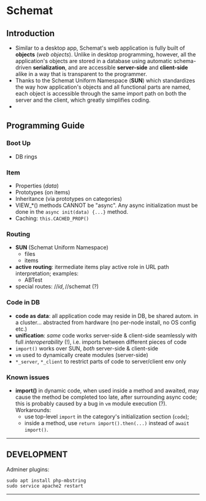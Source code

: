 # Schemat

## Introduction

- Similar to a desktop app, Schemat's web application is fully built of **objects** (*web objects*).
  Unlike in desktop programming, however, all the application's objects are stored in a database using automatic
  schema-driven **serialization**, and are accessible **server-side** and **client-side** alike in a way 
  that is transparent to the programmer.
- Thanks to the Schemat Uniform Namespace (**SUN**) which standardizes the way how application's objects 
  and all functional parts are named, each object is accessible through the same import path on both the server
  and the client, which greatly simplifies coding. 
- 


## Programming Guide

### Boot Up

- DB rings

### Item

- Properties (_data_)
- Prototypes (on items)
- Inheritance (via prototypes on categories)
- VIEW_*() methods CANNOT be "async". Any async initialization
  must be done in the `async init(data) {...}` method.
- Caching: `this.CACHED_PROP()`

### Routing

- **SUN** (Schemat Uniform Namespace)
  - files
  - items
- **active routing**: itermediate items play active role in URL path interpretation; examples:
  - ABTest
- special routes: /$/id, /$/schemat (?)

### Code in DB

- **code as data**: all application code may reside in DB, be shared autom. in a cluster...
  abstracted from hardware (no per-node install, no OS config etc.)
- **unification**: *same* code works server-side & client-side seamlessly 
  with full *interoperability* (!), i.e. imports between different pieces of code
- `import()` works over SUN, *both* server-side & client-side 
- `vm` used to dynamically create modules (server-side)
- `*_server`, `*_client` to restrict parts of code to server/client env only

### Known issues

- **import()** in dynamic code, when used inside a method and awaited,
may cause the method be completed too late, after surrounding async code;
this is probably caused by a bug in `vm` module execution (?).
Workarounds:
  - use top-level `import` in the category's initialization section (`code`);
  - inside a method, use `return import().then(...)` instead of `await import()`.


---
## DEVELOPMENT

Adminer plugins:
  
    sudo apt install php-mbstring
    sudo service apache2 restart

---

